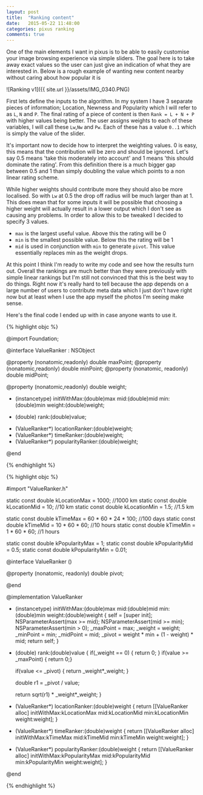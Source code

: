 ```yaml
---
layout: post
title:  "Ranking content"
date:   2015-05-22 11:48:00
categories: pixus ranking
comments: true
---
```


One of the main elements I want in pixus is to be able to easily customise your image browsing experience via simple sliders. The goal here is to take away exact values so the user can just give an indication of what they are interested in. Below is a rough  example of wanting new content nearby without caring about how popular it is

![Ranking v1]({{ site.url }}/assets/IMG_0340.PNG)

First lets define the inputs to the algorithm. In my system I have 3 separate pieces of information; Location, Newness and Popularity which I will refer to as `L`, `N` and `P`. The final rating of a piece of content is then `Rank = L + N + P` with higher values being better. The user assigns weights to each of these variables, I will call these `Lw`,`Nw` and `Pw`. Each of these has a value `0..1` which is simply the value of the slider.

It's important now to decide how to interpret the weighting values. 0 is easy, this means that the contribution will be zero and should be ignored. Let's say 0.5 means 'take this moderately into account' and 1 means 'this should dominate the rating'. From this definition there is a much bigger gap between 0.5 and 1 than simply doubling the value which points to a non linear rating scheme. 

While higher weights should contribute more they should also be more localised. So with `Lw` at 0.5 the drop off radius will be much larger than at 1. This does mean that for some inputs it will be possible that choosing a higher weight will actually result in a lower output which I don't see as causing any problems. In order to allow this to be tweaked I decided to specify 3 values.

* `max` is the largest useful value. Above this the rating will be 0
* `min` is the smallest possible value. Below this the rating will be 1
* `mid` is used in conjunction with `min` to generate `pivot`. This value essentially replaces min as the weight drops.

At this point I think I'm ready to write my code and see how the results turn out. Overall the rankings are much better than they were previously with simple linear rankings but I'm still not convinced that this is the best way to do things. Right now it's really hard to tell because the app depends on a large number of users to contribute meta data which I just don't have right now but at least when I use the app myself the photos I'm seeing make sense.


Here's the final code I ended up with in case anyone wants to use it.

{% highlight objc %}

@import Foundation;

@interface ValueRanker : NSObject

@property (nonatomic,readonly) double maxPoint;
@property (nonatomic,readonly) double minPoint;
@property (nonatomic, readonly) double midPoint;

@property (nonatomic,readonly) double weight;

- (instancetype) initWithMax:(double)max mid:(double)mid min:(double)min weight:(double)weight;

- (double) rank:(double)value;

+ (ValueRanker*) locationRanker:(double)weight;
+ (ValueRanker*) timeRanker:(double)weight;
+ (ValueRanker*) popularityRanker:(double)weight;

@end


{% endhighlight %}

{% highlight objc %}

#import "ValueRanker.h"

static const double kLocationMax = 1000; //1000 km
static const double kLocationMid = 10; //10 km
static const double kLocationMin = 1.5; //1.5 km

static const double kTimeMax = 60 * 60 * 24 * 100; //100 days
static const double kTimeMid = 10 * 60 * 60; //10 hours
static const double kTimeMin = 1 * 60 * 60; //1 hours

static const double kPopularityMax = 1;
static const double kPopularityMid = 0.5;
static const double kPopularityMin = 0.01;


@interface ValueRanker ()

@property (nonatomic, readonly) double pivot;

@end

@implementation ValueRanker

- (instancetype) initWithMax:(double)max mid:(double)mid min:(double)min weight:(double)weight {
    self = [super init];
    NSParameterAssert(max >= mid);
    NSParameterAssert(mid >= min);
    NSParameterAssert(min > 0);
    _maxPoint = max;
    _weight = weight;
    _minPoint = min;
    _midPoint = mid;
    _pivot = weight * min + (1 - weight) * mid;
    return self;
}

- (double) rank:(double)value {
    if(_weight == 0) { return 0; }
    if(value >= _maxPoint) { return 0;}
    
    if(value <= _pivot) {
        return _weight*_weight;
    }
    
    double r1 = _pivot / value;
    
    return sqrt(r1) * _weight*_weight;
}

+ (ValueRanker*) locationRanker:(double)weight {
    return [[ValueRanker alloc] initWithMax:kLocationMax mid:kLocationMid min:kLocationMin weight:weight];
}

+ (ValueRanker*) timeRanker:(double)weight {
    return [[ValueRanker alloc] initWithMax:kTimeMax mid:kTimeMid min:kTimeMin weight:weight];
}

+ (ValueRanker*) popularityRanker:(double)weight {
    return [[ValueRanker alloc] initWithMax:kPopularityMax mid:kPopularityMid min:kPopularityMin weight:weight];
}

@end

{% endhighlight %}

